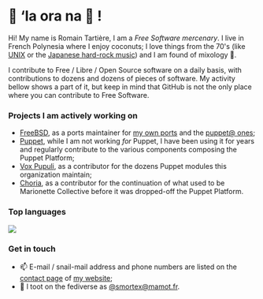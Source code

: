 # :wave: ‘Ia ora na :call_me_hand: !

Hi! My name is Romain Tartière, I am a _Free Software mercenary_.  I live in French Polynesia where I enjoy coconuts; I love things from the 70's (like [UNIX](https://en.wikipedia.org/wiki/Unix) or the [Japanese hard-rock music](https://en.wikipedia.org/wiki/Japanese_rock#1970s_to_1980s:_Diversification)) and I am found of mixology :tropical_drink:.

I contribute to Free / Libre / Open Source software on a daily basis, with contributions to dozens and dozens of pieces of software.  My activity bellow shows a part of it, but keep in mind that GitHub is not the only place where you can contribute to Free Software.

### Projects I am actively working on

* [FreeBSD](https://freebsd.org), as a ports maintainer for [my own ports](https://portscout.freebsd.org/romain@freebsd.org.html) and the [puppet@ ones](https://portscout.freebsd.org/puppet@freebsd.org.html);
* [Puppet](https://puppet.com/), while I am not working _for_ Puppet, I have been using it for years and regularly contribute to the various components composing the Puppet Platform;
* [Vox Pupuli](https://voxpupuli.org/), as a contributor for the dozens Puppet modules this organization maintain;
* [Choria](https://choria.io/), as a contributor for the continuation of what used to be Marionette Collective before it was dropped-off the Puppet Platform.

### Top languages

![](https://cr-skills-chart-widget.azurewebsites.net/api/api?username=smortex)

### Get in touch

* :mailbox: E-mail / snail-mail address and phone numbers are listed on the [contact page](https://romain.blogreen.org/contact.html) of [my website](https://romain.blogreen.org/);
* :speech_balloon: I toot on the fediverse as [@smortex@mamot.fr](https://mamot.fr/@smortex).
